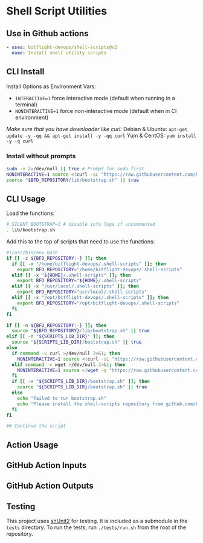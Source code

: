# Shell Script Utilities

<!-- start title -->

<!-- end title -->

<!-- start description -->

<!-- end description -->

## Use in Github actions

```yml
- uses: bitflight-devops/shell-scripts@v2
  name: Install shell utility scripts
```

## CLI Install

Install Options as Environment Vars:

- `INTERACTIVE=1` force interactive mode (default when running in a terminal)
- `NONINTERACTIVE=1` force non-interactive mode (default when in CI environment)

_Make sure that you have downloader like curl:_
Debian & Ubuntu: `apt-get update -y -qq && apt-get install -y -qq curl`
Yum & CentOS: `yum install -y -q curl`

### Install without prompts

```bash
sudo -v 2>/dev/null || true # Prompt for sudo first
NONINTERACTIVE=1 source <(curl -sL "https://raw.githubusercontent.com/bitflight-devops/shell-scripts/main/install.sh")
source "$BFD_REPOSITORY/lib/bootstrap.sh" || true
```

## CLI Usage

Load the functions:

```bash
# SILENT_BOOTSTRAP=1 # disable info logs if uncommented
. lib/bootstrap.sh
```

Add this to the top of scripts that need to use the functions:

```bash
#!/usr/bin/env bash
if [[ -z ${BFD_REPOSITORY:-} ]]; then
  if [[ -x "/home/bitflight-devops/.shell-scripts" ]]; then
    export BFD_REPOSITORY="/home/bitflight-devops/.shell-scripts"
  elif [[ -x "${HOME}/.shell-scripts" ]]; then
    export BFD_REPOSITORY="${HOME}/.shell-scripts"
  elif [[ -x "/usr/local/.shell-scripts" ]]; then
    export BFD_REPOSITORY="usr/local/.shell-scripts"
  elif [[ -x "/opt/bitflight-devops/.shell-scripts" ]]; then
    export BFD_REPOSITORY="/opt/bitflight-devops/.shell-scripts"
  fi
fi

if [[ -n ${BFD_REPOSITORY:-} ]]; then
  source "${BFD_REPOSITORY}/lib/bootstrap.sh" || true
elif [[ -n "${SCRIPTS_LIB_DIR}" ]]; then
  source "${SCRIPTS_LIB_DIR}/bootstrap.sh" || true
else
  if command -v curl >/dev/null 2>&1; then
    NONINTERACTIVE=1 source <(curl -sL "https://raw.githubusercontent.com/bitflight-devops/shell-scripts/main/install.sh") || true
  elif command -v wget >/dev/null 2>&1; then
    NONINTERACTIVE=1 source <(wget -q "https://raw.githubusercontent.com/bitflight-devops/shell-scripts/main/install.sh") || true
  fi
  if [[ -x "${SCRIPTS_LIB_DIR}/bootstrap.sh" ]]; then
    source "${SCRIPTS_LIB_DIR}/bootstrap.sh" || true
  else
    echo "Failed to run bootstrap.sh"
    echo "Please install the shell-scripts repository from github.com/bitflight-devops/shell-scripts"
  fi
fi

## Continue the script

```

## Action Usage

<!-- start usage -->

<!-- end usage -->

## GitHub Action Inputs

<!-- start inputs -->

<!-- end inputs -->

## GitHub Action Outputs

<!-- start outputs -->

<!-- end outputs -->

## Testing

This project uses [shUnit2](https://github.com/kward/shunit2) for testing.
It is included as a submodule in the `tests` directory.
To run the tests, run `./tests/run.sh` from the root of the repository.
